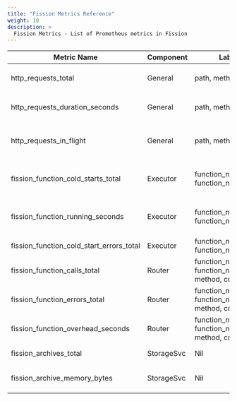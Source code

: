 ```yaml
---
title: "Fission Metrics Reference"
weight: 10
description: >
  Fission Metrics - List of Prometheus metrics in Fission
---
```


| Metric Name | Component | Labels | Description |
| ------------------- | --------- | ------------------ | -------------------- |
| http_requests_total | General   | path, method, code | Number of requests by path, method and status code |
| http_requests_duration_seconds | General | path, method | Time taken to serve the request by path and method |
| http_requests_in_flight | General | path, method | Number of requests currently being served by path and method |
| fission_function_cold_starts_total | Executor | function_name, function_namespace | How many cold starts are made by function_name, function_namespace |
| fission_function_running_seconds  | Executor | function_name, function_namespace | The running time (last access - create) in seconds of the function |
| fission_function_cold_start_errors_total  | Executor | function_name, function_namespace | Count of fission cold start errors |
| fission_function_calls_total | Router | function_namespace, function_name, path, method, code | Count of Fission function calls |
| fission_function_errors_total | Router | function_namespace, function_name, path, method, code | Count of Fission function errors |
| fission_function_overhead_seconds | Router | function_namespace, function_name, path, method, code | The function call delay caused by fission. |
| fission_archives_total | StorageSvc | Nil | Number of archives stored |
| fission_archive_memory_bytes | StorageSvc | Nil | Amount of memory consumed by archives |

